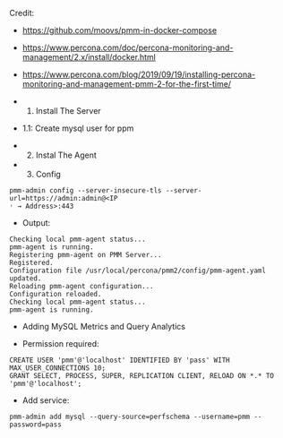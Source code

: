 Credit:
- https://github.com/moovs/pmm-in-docker-compose
- https://www.percona.com/doc/percona-monitoring-and-management/2.x/install/docker.html
- https://www.percona.com/blog/2019/09/19/installing-percona-monitoring-and-management-pmm-2-for-the-first-time/

- 1. Install The Server

- 1.1: Create mysql user for ppm


- 2. Instal The Agent

- 3. Config
```
pmm-admin config --server-insecure-tls --server-url=https://admin:admin@<IP
˓ → Address>:443
```

- Output:
```
Checking local pmm-agent status...
pmm-agent is running.
Registering pmm-agent on PMM Server...
Registered.
Configuration file /usr/local/percona/pmm2/config/pmm-agent.yaml updated.
Reloading pmm-agent configuration...
Configuration reloaded.
Checking local pmm-agent status...
pmm-agent is running.
```

- Adding MySQL Metrics and Query Analytics
+ Permission required:
```
CREATE USER 'pmm'@'localhost' IDENTIFIED BY 'pass' WITH MAX_USER_CONNECTIONS 10;
GRANT SELECT, PROCESS, SUPER, REPLICATION CLIENT, RELOAD ON *.* TO 'pmm'@'localhost';
```
+ Add service:
```
pmm-admin add mysql --query-source=perfschema --username=pmm --password=pass
```
